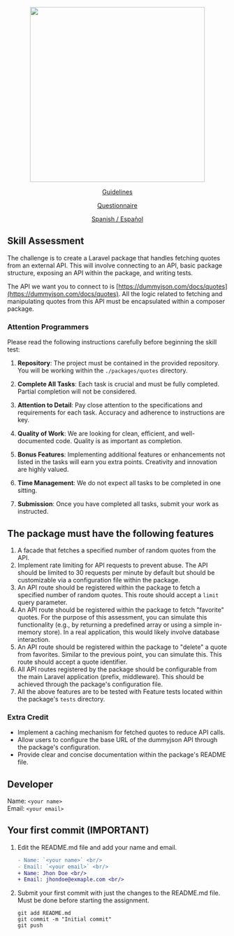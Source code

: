 <p align="center"><a href="https://laravel.com" target="_blank"><img src="https://raw.githubusercontent.com/laravel/art/master/logo-lockup/5%20SVG/2%20CMYK/1%20Full%20Color/laravel-logolockup-cmyk-red.svg" width="400"></a></p>

<p align="center"><a href="https://github.com/FmTod/">Guidelines</a></p>

<p align="center"><a href="https://forms.gle/gSqn6SE3Wa65b3bS7">Questionnaire</a></p>

<p align="center"><a href="./LEAME.md">Spanish / Español</a></p>

## Skill Assessment

The challenge is to create a Laravel package that handles fetching quotes from an external API. This will involve connecting to an API, basic package structure, exposing an API within the package, and writing tests.

The API we want you to connect to is [https://dummyjson.com/docs/quotes](https://dummyjson.com/docs/quotes). All the logic related to fetching and manipulating quotes from this API must be encapsulated within a composer package.

### Attention Programmers

Please read the following instructions carefully before beginning the skill test:

1. **Repository**:
The project must be contained in the provided repository. You will be working within the `./packages/quotes` directory.

2. **Complete All Tasks**:
Each task is crucial and must be fully completed. Partial completion will not be considered.

3. **Attention to Detail**:
Pay close attention to the specifications and requirements for each task. Accuracy and adherence to instructions are key.

4. **Quality of Work**:
We are looking for clean, efficient, and well-documented code. Quality is as important as completion.

5. **Bonus Features**:
Implementing additional features or enhancements not listed in the tasks will earn you extra points. Creativity and innovation are highly valued.

6. **Time Management**:
We do not expect all tasks to be completed in one sitting.

7. **Submission**:
Once you have completed all tasks, submit your work as instructed.

## The package must have the following features

1. A facade that fetches a specified number of random quotes from the API.
2. Implement rate limiting for API requests to prevent abuse. The API should be limited to 30 requests per minute by default but should be customizable via a configuration file within the package.
3. An API route should be registered within the package to fetch a specified number of random quotes. This route should accept a `limit` query parameter.
4. An API route should be registered within the package to fetch "favorite" quotes. For the purpose of this assessment, you can simulate this functionality (e.g., by returning a predefined array or using a simple in-memory store). In a real application, this would likely involve database interaction.
5. An API route should be registered within the package to "delete" a quote from favorites. Similar to the previous point, you can simulate this. This route should accept a quote identifier.
6. All API routes registered by the package should be configurable from the main Laravel application (prefix, middleware). This should be achieved through the package's configuration file.
7. All the above features are to be tested with Feature tests located within the package's `tests` directory.

### Extra Credit

* Implement a caching mechanism for fetched quotes to reduce API calls.
* Allow users to configure the base URL of the dummyjson API through the package's configuration.
* Provide clear and concise documentation within the package's README file.

## Developer

Name: `<your name>` <br/>
Email: `<your email>`<br/>

## Your first commit (IMPORTANT)

1. Edit the README.md file and add your name and email.

    ```diff
    - Name: `<your name>` <br/>
    - Email: `<your email>` <br/>
    + Name: Jhon Doe <br/>
    + Email: jhondoe@exmaple.com <br/>
    ```

2. Submit your first commit with just the changes to the README.md file. Must be done before starting the assignment.

    ```shell
    git add README.md
    git commit -m "Initial commit"
    git push
    ```
